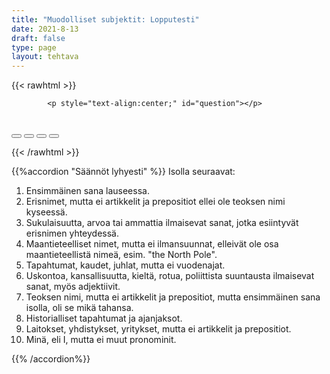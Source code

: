 ```yaml
---
title: "Muodolliset subjektit: Lopputesti"
date: 2021-8-13
draft: false
type: page
layout: tehtava
---
```


<!-- raw html -->
{{< rawhtml >}}
<link rel="stylesheet" type="text/css" href="/css/monivalinta1.css"/>
<body>
<div id="quiz">

            <p style="text-align:center;" id="question"></p>
 <br>
            <div class="buttons">
            <button id="btn0"><span id="choice0"></span></button> 
            <button id="btn1"><span id="choice1"></span></button>
            <button id="btn2"><span id="choice2"></span></button>
            <button id="btn3"><span id="choice3"></span></button>
</div>

</body>

<script>

function Quiz(questions) {
  this.score = 0;
  this.questions = questions;
  this.questionIndex = 0;
}

Quiz.prototype.getQuestionIndex = function() {
  return this.questions[this.questionIndex];
}

Quiz.prototype.guess = function(answer) {
  if (this.getQuestionIndex().isCorrectAnswer(answer)) {
    this.score++;
  } else {
  displayFinalMessage();}

  this.questionIndex++;
}

Quiz.prototype.isEnded = function() {
  return this.questionIndex === this.questions.length;
}

function startOver() {
  location.reload(true);
}

function Question(text, choices, answer) {
  this.text = text;
  this.choices = choices;
  this.answer = answer;
}

Question.prototype.isCorrectAnswer = function(choice) {
  return this.answer === choice;
}

function populate() {
  if (quiz.isEnded()) {
    showScores();
  } else {
    // show question
    var element = document.getElementById("question");
    element.innerHTML = quiz.getQuestionIndex().text;

    // show options
    var choices = quiz.getQuestionIndex().choices;
    for (var i = 0; i < choices.length; i++) {
      var element = document.getElementById("choice" + i);
      element.innerHTML = choices[i];
      guess("btn" + i, choices[i]);
    }

    showProgress();
  }
}

function guess(id, guess) {
  var button = document.getElementById(id);
  button.onclick = function() {
    quiz.guess(guess);
    populate();
  }
}

function showProgress() {
  var currentQuestionNumber = quiz.questionIndex + 1;
  var element = document.getElementById("progress");
  element.innerHTML = "Question " + currentQuestionNumber + " of " + quiz.questions.length;
}

function showScores() {
  var gameOverHTML = "<h1>Aivan mahtavaa!!</h1>";
  gameOverHTML += "<br>Sait kaikki " + quiz.score + " kohtaa oikein!"
  var element = document.getElementById("quiz");
  element.innerHTML = gameOverHTML;
}

function displayFinalMessage() {
  $("#buttons").empty();
  $("#quiz").empty();
  $("#quiz").append('<div id="finalMessage">Oh dear!<br><br>Nyt meni väärin niin että heilahti.<br>Mutta ei se haittaa, kokeile uudestaan!</div>');
  $("#quiz").append('<button id="resetbutton">Takaisin alkuun</button>')
  document.getElementById("resetbutton").onclick = (startOver);
 }

// kysymykset tähän
var questions = [
  new Question("There ___ something wrong with him today.", ["is", "was", "were", "had been",], "is"),
  new Question("There ___ a lot of people at the party.", ["is", "was", "were", "had been",], "were"),
  new Question("There ___ a lot of crime around here lately.", ["is", "was", "has been", "had been",], "has been"),
  new Question("There ___ a lot of crime around here last year.", ["is", "was", "has been", "had been",], "was"),
  new Question("There ___ a lot of crime around here in the 1990s.", ["is", "was", "has been", "had been",], "was"),
  new Question("There ___ many high mountains in Finland", ["isn't", "wasn't", "aren't", "weren't",], "aren't"),
  new Question("There ___ many high mountains in Finland in the 1990s.", ["isn't", "wasn't", "aren't", "weren't",], "weren't"),
  new Question("It ___ often windy in Oulu", ["is", "was", "has been", "were",], "is"),
  new Question("There ___ no time to waste, let's go!!!.", ["is", "was", "has been", "were",], "is"),
  new Question("How many people ___ there at your lesson last night?", ["was", "were", "had been", "is",], "were"),
  new Question("There ____ no students left, let's start packing our books.", ["is", "are", "were", "was",], "are"),
  new Question("In our school it ____ customary to call our teachers Mr./Mrs. Teachers", ["is", "are", "were", "was",], "is"),
  new Question("It ____ been a weird year, hasn't it?", ["is", "have", "has", "was",], "has"),
  new Question("It ____ been a weird year, wasn't it?", ["is", "have", "has", "was",], "was"),
  new Question("There ____ a test last week? I must've missed it!", ["is", "has been", "has", "was",], "was"),
  new Question("It ____ only last year when I aced all tests possible.", ["was", "were", "are", "id",], "was"),
  new Question("There ____ a lot of noise at the party last night.", ["is", "was", "has been", "were",], "was"),
  new Question("There ____ some people at the party I had never met before", ["is", "was", "are", "were",], "were"),
  new Question("There ____ many people I haven't already met", ["isn't", "aren't", "hasn't been", "were",], "aren't"),
  new Question("There ____ a cat and two dogs outside.", ["is", "are", "have been", "had been",], "are"),
  new Question("There ____ a cat and two dogs outside last night.", ["is", "are", "have been", "had been",], "were"),
  


];

$('.reset').click(startOver);

var quiz = new Quiz(questions);

populate();
</script>

{{< /rawhtml >}}



{{%accordion "Säännöt lyhyesti" %}}
Isolla seuraavat:
1. Ensimmäinen sana lauseessa.
2. Erisnimet, mutta ei artikkelit ja prepositiot ellei ole teoksen nimi kyseessä.
3. Sukulaisuutta, arvoa tai ammattia ilmaisevat sanat, jotka esiintyvät erisnimen yhteydessä.
4. Maantieteelliset nimet, mutta ei ilmansuunnat, elleivät ole osa maantieteellistä nimeä, esim. "the North Pole".
5. Tapahtumat, kaudet, juhlat, mutta ei vuodenajat.
6. Uskontoa, kansallisuutta, kieltä, rotua, poliittista suuntausta ilmaisevat sanat, myös adjektiivit.
7. Teoksen nimi, mutta ei artikkelit ja prepositiot, mutta ensimmäinen sana isolla, oli se mikä tahansa.
8. Historialliset tapahtumat ja ajanjaksot.
9. Laitokset, yhdistykset, yritykset, mutta ei artikkelit ja prepositiot.
10. Minä, eli I, mutta ei muut pronominit.

{{% /accordion%}}